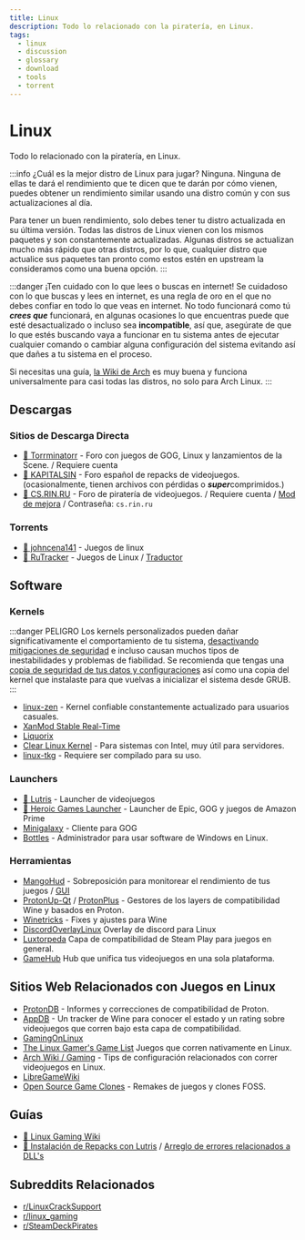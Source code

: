 ```yaml
---
title: Linux
description: Todo lo relacionado con la piratería, en Linux.
tags:
  - linux
  - discussion
  - glossary
  - download
  - tools
  - torrent
---
```


# Linux
Todo lo relacionado con la piratería, en Linux.

:::info ¿Cuál es la mejor distro de Linux para jugar?
  Ninguna. Ninguna de ellas te dará el rendimiento que te dicen que te darán por cómo vienen, puedes 
  obtener un rendimiento similar usando una distro común y con sus actualizaciones al día.


  Para tener un buen rendimiento, solo debes tener tu distro actualizada en su última versión.
  Todas las distros de Linux vienen con los mismos paquetes y son constantemente actualizadas.
  Algunas distros se actualizan mucho más rápido que otras distros, por lo que, cualquier
  distro que actualice sus paquetes tan pronto como estos estén en upstream la consideramos como una buena opción.
:::

:::danger ¡Ten cuidado con lo que lees o buscas en internet!
  Se cuidadoso con lo que buscas y lees en internet, es una regla de oro en el que no 
  debes confiar en todo lo que veas en internet. No todo funcionará como tú ***crees que***
funcionará, en algunas ocasiones lo que encuentras puede que esté desactualizado o incluso
sea **incompatible**, así que, asegúrate de que lo que estés buscando vaya a funcionar en tu sistema
  antes de ejecutar cualquier comando o cambiar alguna configuración del sistema evitando
  así que dañes a tu sistema en el proceso.

  Si necesitas una guía, [la Wiki de Arch](https://wiki.archlinux.org/title/Main_page_(Espa%C3%B1ol)) es muy buena y funciona universalmente
  para casi todas las distros, no solo para Arch Linux.
:::

## Descargas

### Sitios de Descarga Directa

- [🌟 Torrminatorr](https://forum.torrminatorr.com) - Foro con juegos de GOG, Linux y lanzamientos de
  la Scene. / Requiere cuenta
- [🌟 KAPITALSIN](https://kapitalsin.com/forum) - Foro español de repacks de videojuegos.
  (ocasionalmente, tienen archivos con pérdidas o ***super***comprimidos.)
- [🌟 CS.RIN.RU](https://cs.rin.ru/forum) - Foro de piratería de videojuegos. / Requiere cuenta /
  [Mod de mejora](https://github.com/SubZeroPL/cs-rin-ru-enhanced-mod) / Contraseña: `cs.rin.ru`

### Torrents

- [🌟 johncena141](https://1337x.to/user/johncena141/) - Juegos de linux
- [🌟 RuTracker](https://rutracker.org/forum/viewforum.php?f=899) - Juegos de Linux / [Traductor](useful.md#translator)

## Software

### Kernels

:::danger PELIGRO
  Los kernels personalizados pueden dañar significativamente el comportamiento de tu sistema,
[desactivando mitigaciones de seguridad](https://wiki.archlinux.org/title/Kernel_parameters_(Espa%C3%B1ol)) e incluso causan muchos tipos de inestabilidades y
problemas de fiabilidad. Se recomienda que tengas una [copia de seguridad de tus datos y 
  configuraciones](https://wiki.archlinux.org/title/System_maintenance#Backup) así como una copia del kernel que instalaste para que vuelvas 
  a inicializar el sistema desde GRUB. 
:::
- [linux-zen](https://github.com/zen-kernel/zen-kernel) - Kernel confiable constantemente actualizado para usuarios casuales.
- [XanMod Stable Real-Time](https://xanmod.org)
- [Liquorix](https://liquorix.net)
- [Clear Linux Kernel](https://github.com/clearlinux-pkgs/linux) - Para sistemas con Intel, muy útil para servidores.
- [linux-tkg](https://github.com/Frogging-Family/linux-tkg) - Requiere ser compilado para su uso.


### Launchers

- [🌟 Lutris](https://lutris.net) - Launcher de videojuegos
- [🌟 Heroic Games Launcher](https://heroicgameslauncher.com) - Launcher de Epic, GOG y juegos de Amazon Prime
- [Minigalaxy](https://sharkwouter.github.io/minigalaxy) - Cliente para GOG
- [Bottles](https://usebottles.com) - Administrador para usar software de Windows en Linux.

### Herramientas

- [MangoHud](https://github.com/flightlessmango/MangoHud) - Sobreposición para monitorear el rendimiento de tus juegos
 / [GUI](https://github.com/benjamimgois/goverlay)
- [ProtonUp-Qt](https://github.com/DavidoTek/ProtonUp-Qt) / [ProtonPlus](https://github.com/Vysp3r/ProtonPlus) - Gestores de los layers de compatibilidad Wine y basados en Proton.
- [Winetricks](https://github.com/Winetricks/winetricks) - Fixes y ajustes para Wine 
- [DiscordOverlayLinux](https://github.com/trigg/Discover) Overlay de discord para Linux
- [Luxtorpeda](https://github.com/luxtorpeda-dev/luxtorpeda) Capa de compatibilidad de Steam Play para juegos en general.
- [GameHub](https://tkashkin.github.io/projects/gamehub) Hub que unifica tus videojuegos en una sola plataforma.

## Sitios Web Relacionados con Juegos en Linux

- [ProtonDB](https://www.protondb.com) - Informes y correcciones de compatibilidad de Proton.
- [AppDB](https://appdb.winehq.org) - Un tracker de Wine para conocer el estado y un rating sobre videojuegos que corren bajo esta capa de compatibilidad.
- [GamingOnLinux](https://www.gamingonlinux.com)
- [The Linux Gamer's Game List](https://www.icculus.org/lgfaq/gamelist.php) Juegos que corren nativamente en Linux.
- [Arch Wiki / Gaming](https://wiki.archlinux.org/index.php/Gaming) - Tips de configuración relacionados con correr videojuegos en Linux.
- [LibreGameWiki](https://libregamewiki.org/Main_Page)
- [Open Source Game Clones](https://osgameclones.com) - Remakes de juegos y clones FOSS.

## Guías

- [🌟 Linux Gaming Wiki](https://linux-gaming.kwindu.eu/index.php)
- [🌟 Instalación de Repacks con Lutris](https://www.reddit.com/r/LinuxCrackSupport/comments/yqfirv/how_to_install_fitgirl_or_dodi_windows_repacks_in)
  /
  [Arreglo de errores relacionados a DLL's](https://reddit.com/r/LinuxCrackSupport/comments/tirarp/psa_when_installing_repacks_with_custom_wine)

## Subreddits Relacionados

- [r/LinuxCrackSupport](https://www.reddit.com/r/LinuxCrackSupport)
- [r/linux_gaming](https://www.reddit.com/r/linux_gaming)
- [r/SteamDeckPirates](https://www.reddit.com/r/SteamDeckPirates)